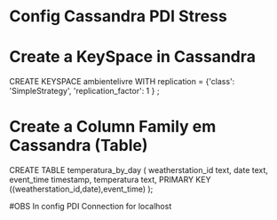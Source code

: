 # Config Cassandra PDI Stress

# Create a KeySpace in Cassandra

CREATE KEYSPACE ambientelivre WITH replication = {'class': 'SimpleStrategy', 'replication_factor': 1 } ;

# Create a Column Family em Cassandra (Table)
CREATE TABLE temperatura_by_day (
  weatherstation_id text,
  date text,
  event_time timestamp,
  temperatura text,
 PRIMARY KEY ((weatherstation_id,date),event_time)
);

#OBS
In config PDI Connection for localhost
